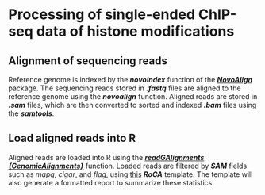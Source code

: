 # Processing of single-ended ChIP-seq data of histone modifications

## Alignment of sequencing reads

Reference genome is indexed by the ***novoindex*** function of the [***NovoAlign***](http://www.novocraft.com/products/novoalign) package. The sequencing reads stored in ***.fastq*** files are aligned to the reference genome using the ***novoalign*** function. Aligned reads are stored in ***.sam*** files, which are then converted to sorted and indexed ***.bam*** files using the ***samtools***. 

## Load aligned reads into R

Aligned reads are loaded into R using the [***readGAlignments {GenomicAlignments}***](http://rpackages.ianhowson.com/bioc/GenomicAlignments/man/readGAlignments.html) function. Loaded reads are filtered by ***SAM*** fields such as _mapq_, _cigar_, and _flag_, using [this](https://raw.githubusercontent.com/zhezhangsh/RoCA/master/template/qc/filter_read/filter_read.Rmd) ***RoCA*** template. The template will also generate a formatted report to summarize these statistics. 

## 
